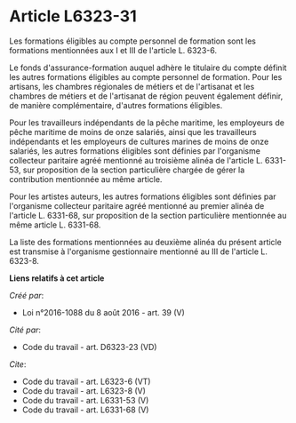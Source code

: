 # Article L6323-31

Les formations éligibles au compte personnel de formation sont les formations mentionnées aux I et III de l'article L.
6323-6. 

Le fonds d'assurance-formation auquel adhère le titulaire du compte définit les autres formations éligibles au compte
personnel de formation. Pour les artisans, les chambres régionales de métiers et de l'artisanat et les chambres de métiers et
de l'artisanat de région peuvent également définir, de manière complémentaire, d'autres formations éligibles. 

Pour les travailleurs indépendants de la pêche maritime, les employeurs de pêche maritime de moins de onze salariés, ainsi
que les travailleurs indépendants et les employeurs de cultures marines de moins de onze salariés, les autres formations
éligibles sont définies par l'organisme collecteur paritaire agréé mentionné au troisième alinéa de l'article L. 6331-53, sur
proposition de la section particulière chargée de gérer la contribution mentionnée au même article. 

Pour les artistes auteurs, les autres formations éligibles sont définies par l'organisme collecteur paritaire agréé mentionné
au premier alinéa de l'article L. 6331-68, sur proposition de la section particulière mentionnée au même article L. 6331-68. 

La liste des formations mentionnées au deuxième alinéa du présent article est transmise à l'organisme gestionnaire mentionné
au III de l'article L. 6323-8.

**Liens relatifs à cet article**

_Créé par_:

  - Loi n°2016-1088 du 8 août 2016 - art. 39 (V)

_Cité par_:

  - Code du travail - art. D6323-23 (VD)

_Cite_:

  - Code du travail - art. L6323-6 (VT)
  - Code du travail - art. L6323-8 (V)
  - Code du travail - art. L6331-53 (V)
  - Code du travail - art. L6331-68 (V)
